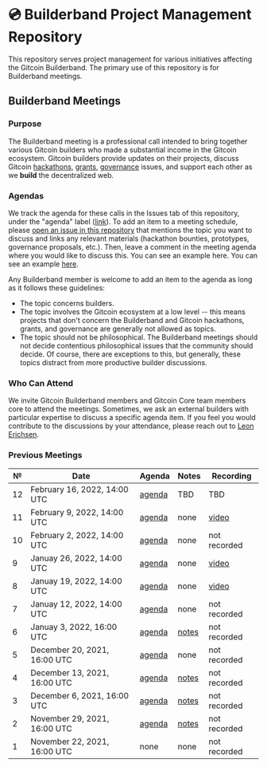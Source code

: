 # 💿 Builderband Project Management Repository

This repository serves project management for various initiatives affecting the Gitcoin Builderband. The primary use of this repository is for Builderband meetings.

## Builderband Meetings
### Purpose
The Builderband meeting is a professional call intended to bring together various Gitcoin builders who made a substantial income in the Gitcoin ecosystem. Gitcoin builders provide updates on their projects, discuss Gitcoin [hackathons](https://gitcoin.co/hackathons), [grants](https://gitcoin.co/grants/), [governance](https://gov.gitcoin.co/) issues, and support each other as we **build** the decentralized web.

### Agendas
We track the agenda for these calls in the Issues tab of this repository, under the "agenda" label ([link](https://github.com/leoneric/builderband/issues?q=label%3A%22agenda%22+)). To add an item to a meeting schedule, please [open an issue in this repository](https://github.com/leoneric/builderband/issues) that mentions the topic you want to discuss and links any relevant materials (hackathon bounties, prototypes, governance proposals, etc.). Then, leave a comment in the meeting agenda where you would like to discuss this. You can see an example here. You can see an example [here](https://github.com/leoneric/builderband/issues/1#issuecomment-981077553).

Any Builderband member is welcome to add an item to the agenda as long as it follows these guidelines:
- The topic concerns builders.
- The topic involves the Gitcoin ecosystem at a low level -- this means projects that don't concern the Builderband and Gitcoin hackathons, grants, and governance are generally not allowed as topics.
- The topic should not be philosophical. The Builderband meetings should not decide contentious philosophical issues that the community should decide. Of course, there are exceptions to this, but generally, these topics distract from more productive builder discussions.

### Who Can Attend
We invite Gitcoin Builderband members and Gitcoin Core team members core to attend the meetings. Sometimes, we ask an external builders with particular expertise to discuss a specific agenda item. If you feel you would contribute to the discussions by your attendance, please reach out to [Leon Erichsen](mailto:leon@gitcoin.co).

### Previous Meetings

| №   | Date                                 | Agenda                                              | Notes                                                                                                                                                                    | Recording       |
| --- | ------------------------------------ | --------------------------------------------------- | ------------------------------------------------------------------------------------------------------------------------------------------------------------------------ | --------------- |
| 12 | February 16, 2022, 14:00 UTC          | [agenda](https://github.com/builderband/pm/issues/15) | TBD | TBD |
| 11 | February 9, 2022, 14:00 UTC          | [agenda](https://github.com/builderband/pm/issues/14) | none | [video](https://youtu.be/bk_vmXPPpRk) |
| 10 | February 2, 2022, 14:00 UTC          | [agenda](https://github.com/builderband/pm/issues/13) | none | not recorded |
| 9 | Januay 26, 2022, 14:00 UTC          | [agenda](https://github.com/builderband/pm/issues/11) | none | [video](https://youtu.be/x1mY3fNvMSA) |
| 8 | Januay 19, 2022, 14:00 UTC          | [agenda](https://github.com/builderband/pm/issues/10) | none | [video](https://youtu.be/MPn_AQrz0eQ) | 
| 7 | Januay 12, 2022, 14:00 UTC          | [agenda](https://github.com/builderband/pm/issues/9) | none | not recorded |
| 6 | Januay 3, 2022, 16:00 UTC          | [agenda](https://github.com/leoneric/builderband/issues/8) | [notes](https://github.com/builderband/pm/issues/8#issuecomment-1004853633) | not recorded |
| 5 | December 20, 2021, 16:00 UTC          | [agenda](https://github.com/leoneric/builderband/issues/7) | none | not recorded |
| 4 | December 13, 2021, 16:00 UTC          | [agenda](https://github.com/leoneric/builderband/issues/5) | [notes](https://github.com/leoneric/builderband/issues/5#issuecomment-995637887) | not recorded |
| 3 | December 6, 2021, 16:00 UTC          | [agenda](https://github.com/leoneric/builderband/issues/2) | [notes](https://github.com/leoneric/builderband/issues/2#issuecomment-990958212) | not recorded |
| 2 | November 29, 2021, 16:00 UTC          | [agenda](https://github.com/leoneric/builderband/issues/1) | [notes](https://github.com/leoneric/builderband/issues/1#issuecomment-983477136) | not recorded |
| 1 | November 22, 2021, 16:00 UTC          | none | none | not recorded |
